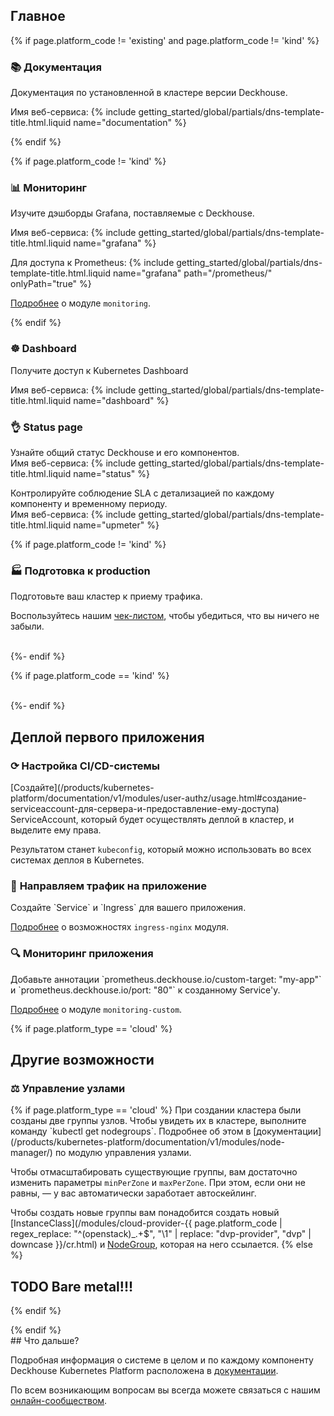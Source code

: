 <section class="cards-blocks">
<div class="cards-blocks__content container">
<h2 class="cards-blocks__title text_h2">
Главное
</h2>
<div class="cards-blocks__cards">

{% if page.platform_code != 'existing' and page.platform_code != 'kind' %}
<div class="cards-item cards-item_inverse">
<h3 class="cards-item__title text_h3">
📚 <span class="cards-item__title-text">Документация</span>
</h3>
<div class="cards-item__text">
<p>Документация по установленной в кластере версии Deckhouse.</p>
<p>Имя веб-сервиса: {% include getting_started/global/partials/dns-template-title.html.liquid name="documentation" %}</p>
</div>
</div>
{% endif %}

{% if page.platform_code != 'kind' %}
<div class="cards-item cards-item_inverse">
<h3 class="cards-item__title text_h3">
📊 <span class="cards-item__title-text">Мониторинг</span>
</h3>
<div class="cards-item__text">
<p>Изучите дэшборды Grafana, поставляемые с Deckhouse.</p>
<p>Имя веб-сервиса: {% include getting_started/global/partials/dns-template-title.html.liquid name="grafana" %}</p>
<p>Для доступа к Prometheus: {% include getting_started/global/partials/dns-template-title.html.liquid name="grafana" path="/prometheus/" onlyPath="true" %}</p>
<p><a href="/products/kubernetes-platform/documentation/v1/modules/prometheus/" target="_blank">Подробнее</a> о модуле <code>monitoring</code>.</p>
</div>
</div>
{% endif %}

<div class="cards-item cards-item_inverse">
<h3 class="cards-item__title text_h3">
☸ <span class="cards-item__title-text">Dashboard</span>
</h3>
<div class="cards-item__text">
<p>Получите доступ к Kubernetes Dashboard</p>
<p>Имя веб-сервиса: {% include getting_started/global/partials/dns-template-title.html.liquid name="dashboard" %}</p>
</div>
</div>

<div class="cards-item cards-item_inverse">
<h3 class="cards-item__title text_h3">
👌 <span class="cards-item__title-text">Status page</span>
</h3>
<div class="cards-item__text">
<p>Узнайте общий статус Deckhouse и его компонентов.<br />
Имя веб-сервиса: {% include getting_started/global/partials/dns-template-title.html.liquid name="status" %}</p>

<p>Контролируйте соблюдение SLA с детализацией по каждому компоненту и временному периоду.<br />
Имя веб-сервиса: {% include getting_started/global/partials/dns-template-title.html.liquid name="upmeter" %}</p>
</div>
</div>

{% if page.platform_code != 'kind' %}
<div class="cards-item cards-item_inverse">
<h3 class="cards-item__title text_h3">
🏭 <span class="cards-item__title-text">Подготовка к production</span>
</h3>
<div class="cards-item__text" markdown="1">
Подготовьте ваш кластер к приему трафика.

Воспользуйтесь нашим [чек-листом](/products/kubernetes-platform/guides/production.html), чтобы убедиться, что вы ничего не забыли.
</div>
</div>

<div style="width: 30%">&nbsp;</div>
{%- endif %}

{% if page.platform_code == 'kind' %}
<div style="width: 30%">&nbsp;</div>
{%- endif %}
</div>
</div>
</section>

<section class="cards-blocks">
<div class="cards-blocks__content container">
<h2 class="cards-blocks__title text_h2">
Деплой первого приложения
</h2>
<div class="cards-blocks__cards">

<div class="cards-item cards-item_inverse">
<h3 class="cards-item__title text_h3">
⟳ <span class="cards-item__title-text">Настройка CI/CD-системы</span>
</h3>
<div class="cards-item__text" markdown="1">
[Создайте](/products/kubernetes-platform/documentation/v1/modules/user-authz/usage.html#создание-serviceaccount-для-сервера-и-предоставление-ему-доступа) ServiceAccount, который будет осуществлять деплой в кластер, и выделите ему права.

Результатом станет `kubeconfig`, который можно использовать во всех системах деплоя в Kubernetes.
</div>
</div>

<div class="cards-item cards-item_inverse">
<h3 class="cards-item__title text_h3">
🔀 <span class="cards-item__title-text">Направляем трафик на приложение</span>
</h3>
<div class="cards-item__text" markdown="1">
Создайте `Service` и `Ingress` для вашего приложения.

[Подробнее](/products/kubernetes-platform/documentation/v1/modules/ingress-nginx/) о возможностях `ingress-nginx`
модуля.
</div>
</div>

<div class="cards-item cards-item_inverse">
<h3 class="cards-item__title text_h3">
🔍 <span class="cards-item__title-text">Мониторинг приложения</span>
</h3>
<div class="cards-item__text" markdown="1">
Добавьте аннотации `prometheus.deckhouse.io/custom-target: "my-app"` и `prometheus.deckhouse.io/port: "80"` к созданному
Service'у.

[Подробнее](/products/kubernetes-platform/documentation/v1/modules/monitoring-custom/) о модуле `monitoring-custom`.
</div>
</div>

</div>
</div>
</section>

{% if page.platform_type == 'cloud' %}
<section class="cards-blocks">
<div class="cards-blocks__content container">
<h2 class="cards-blocks__title text_h2">
Другие возможности
</h2>
<div class="cards-blocks__cards">

<div class="cards-item cards-item_inverse" style="width: 100%">
<h3 class="cards-item__title text_h3">
⚖ <span class="cards-item__title-text">Управление узлами</span>
</h3>
<div class="cards-item__text" markdown="1">
{% if page.platform_type == 'cloud' %}
При создании кластера были созданы две группы узлов. Чтобы увидеть их в кластере, выполните команду `kubectl get
nodegroups`. Подробнее об этом в [документации](/products/kubernetes-platform/documentation/v1/modules/node-manager/) по модулю управления узлами.

Чтобы отмасштабировать существующие группы, вам достаточно изменить параметры `minPerZone` и `maxPerZone`. При этом,
если они не равны, — у вас автоматически заработает автоскейлинг.

Чтобы создать новые группы вам понадобится создать новый [InstanceClass](/modules/cloud-provider-{{ page.platform_code | regex_replace: "^(openstack)_.+$", "\1" | replace: "dvp-provider", "dvp" | downcase }}/cr.html) и
[NodeGroup](/products/kubernetes-platform/documentation/v1/modules/node-manager/cr.html#nodegroup), которая на него
ссылается.
{% else %}
# TODO Bare metal!!!
{% endif %}
</div>
</div>

</div>
</div>
</section>
{% endif %}

<div markdown="1">
## Что дальше?

Подробная информация о системе в целом и по каждому компоненту Deckhouse Kubernetes Platform расположена в [документации](/products/kubernetes-platform/documentation/v1/).

По всем возникающим вопросам вы всегда можете связаться с нашим [онлайн-сообществом](/community/about.html#online-community).
</div>
